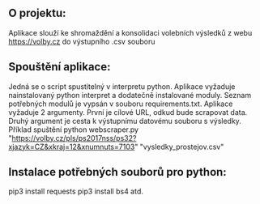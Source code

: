 
O projektu:
-----------
Aplikace slouží ke shromaždění a konsolidaci volebních výsledků z webu https://volby.cz
do výstupního .csv souboru


Spouštění aplikace:
-------------------
Jedná se o script spustitelný v interpretu python.
Aplikace vyžaduje nainstalovaný python interpret a dodatečně instalované moduly.
Seznam potřebných modulů je vypsán v souboru requirements.txt.
Aplikace vyžaduje 2 argumenty. 
První je cílové URL, odkud bude scrapovat data. 
Druhý argument je cesta k výstupnímu datovému souboru s výsledky.
Příklad spuštění
python webscraper.py "https://volby.cz/pls/ps2017nss/ps32?xjazyk=CZ&xkraj=12&xnumnuts=7103" "vysledky_prostejov.csv"


Instalace potřebných souborů pro python:
----------------------------------------
pip3 install requests
pip3 install bs4
atd.
